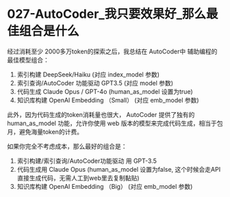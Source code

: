 # 027-AutoCoder_我只要效果好_那么最佳组合是什么

经过消耗至少 2000多万token的探索之后，我总结在 AutoCoder中 辅助编程的最佳模型组合：
1. 索引构建 DeepSeek/Haiku  (对应 index_model 参数)
2. 索引查询/AutoCoder 功能驱动 GPT3.5 (对应 model 参数)
3. 代码生成  Claude Opus / GPT-4o (human_as_model 设置为true)
4. 知识库构建 OpenAI Embedding （Small） (对应 emb_model 参数)

此外，因为代码生成的token消耗量也很大， AutoCoder 提供了独有的 human_as_model 功能，允许你使用 web 版本的模型来完成代码生成，相当于包月，避免海量token的计费。


如果你完全不考虑成本，那么最好的组合是：
1. 索引构建/索引查询/AutoCoder功能驱动 用 GPT-3.5
2. 代码生成用 Claude Opus (human_as_model 设置为false, 这个时候会走API直接生成代码，无需人工到web里去复制黏贴)
3. 知识库构建 OpenAI Embedding （Big） (对应 emb_model 参数)

